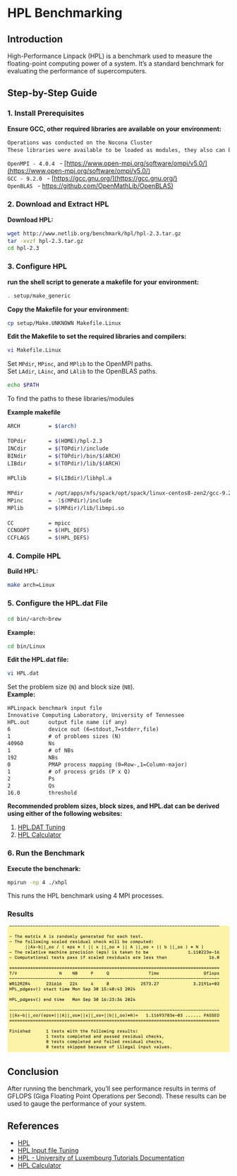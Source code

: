 # HPL Benchmarking

## Introduction

High-Performance Linpack (HPL) is a benchmark used to measure the floating-point computing power of a system. It’s a standard benchmark for evaluating the performance of supercomputers.

## Step-by-Step Guide

### 1. Install Prerequisites

**Ensure GCC, other required libraries are available on your environment:**

``` bash
Operations was conducted on the Nocona Cluster
These libraries were available to be loaded as modules, they also can be downloaded from: 
```
```OpenMPI - 4.0.4 ``` - [https://www.open-mpi.org/software/ompi/v5.0/](https://www.open-mpi.org/software/ompi/v5.0/)  
```GCC - 9.2.0 ``` - [https://gcc.gnu.org/](https://gcc.gnu.org/)  
```OpenBLAS ``` - [https://github.com/OpenMathLib/OpenBLAS)](https://github.com/OpenMathLib/OpenBLAS)

### 2. Download and Extract HPL

**Download HPL:**

``` bash
wget http://www.netlib.org/benchmark/hpl/hpl-2.3.tar.gz
tar -xvzf hpl-2.3.tar.gz
cd hpl-2.3
```

### 3. Configure HPL

**run the shell script to generate a makefile for your environment:**

``` bash
. setup/make_generic
```

**Copy the Makefile for your environment:**

``` bash
cp setup/Make.UNKNOWN Makefile.Linux
```

**Edit the Makefile to set the required libraries and compilers:**

``` bash
vi Makefile.Linux
```

Set `MPdir`, `MPinc`, and `MPlib` to the OpenMPI paths.  
Set `LAdir`, `LAinc`, and `LAlib` to the OpenBLAS paths.

``` bash
echo $PATH
```
To find the paths to these libraries/modules

**Example makefile**
``` bash
ARCH         = $(arch)

TOPdir       = $(HOME)/hpl-2.3
INCdir       = $(TOPdir)/include
BINdir       = $(TOPdir)/bin/$(ARCH)
LIBdir       = $(TOPdir)/lib/$(ARCH)

HPLlib       = $(LIBdir)/libhpl.a 

MPdir        = /opt/apps/nfs/spack/opt/spack/linux-centos8-zen2/gcc-9.2.0/openmpi-4.0.4-7s5s4ctaquh6we2nzffv7frfpy4qvqyw
MPinc        = -I$(MPdir)/include
MPlib        = $(MPdir)/lib/libmpi.so

CC           = mpicc
CCNOOPT      = $(HPL_DEFS) 
CCFLAGS      = $(HPL_DEFS) 
```
### 4. Compile HPL

**Build HPL:**

``` bash
make arch=Linux
```
### 5. Configure the HPL.dat File

``` bash
cd bin/<arch>brew
```
**Example:**

``` bash
cd bin/Linux
```

**Edit the HPL.dat file:**

``` bash
vi HPL.dat
```

Set the problem size (`N`) and block size (`NB`).  
**Example:**

    HPLinpack benchmark input file
    Innovative Computing Laboratory, University of Tennessee
    HPL.out      output file name (if any) 
    6            device out (6=stdout,7=stderr,file)
    1            # of problems sizes (N)
    40960        Ns
    1            # of NBs
    192          NBs
    0            PMAP process mapping (0=Row-,1=Column-major)
    1            # of process grids (P x Q)
    2            Ps
    2            Qs
    16.0         threshold

**Recommended problem sizes, block sizes, and HPL.dat can be derived using either of the following websites:**

1. [HPL.DAT Tuning](https://www.advancedclustering.com/act_kb/tune-hpl-dat-file/)
2. [HPL Calculator](https://hpl-calculator.sourceforge.net/)


### 6. Run the Benchmark

**Execute the benchmark:**

``` bash
mpirun -np 4 ./xhpl
```

This runs the HPL benchmark using 4 MPI processes.

### Results

![Sample HPL Result](/Images/hpl.png)

## Conclusion

After running the benchmark, you’ll see performance results in terms of GFLOPS (Giga Floating Point Operations per Second). These results can be used to gauge the performance of your system.

## References

- [HPL](https://www.netlib.org/benchmark/hpl/index.html)
- [HPL Input file Tuning](https://www.netlib.org/benchmark/hpl/tuning.html)
- [HPL - University of Luxembourg Tutorials Documentation](https://ulhpc-tutorials.readthedocs.io/en/latest/parallel/mpi/HPL/)
- [HPL Calculator](https://hpl-calculator.sourceforge.net/)